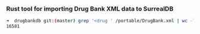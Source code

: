 ### Rust tool for importing Drug Bank XML data to SurrealDB


```sh
➜  drugbankdb git:(master) grep '<drug ' /portable/DrugBank.xml | wc -l # rough estimate of number of drugs
16581 
```